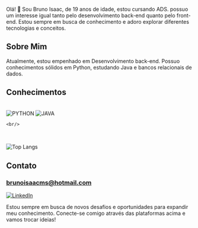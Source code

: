 
Olá! 👋 Sou Bruno Isaac, de 19 anos de idade, estou cursando ADS. possuo um interesse igual tanto pelo desenvolvimento back-end quanto pelo front-end. Estou sempre em busca de conhecimento e adoro explorar diferentes tecnologias e conceitos.

## Sobre Mim
Atualmente, estou empenhado em Desenvolvimento back-end. Possuo conhecimentos sólidos em Python, estudando Java e bancos relacionais de dados.
## Conhecimentos
<div style="display: inline_block"><br/>
    <img align="center" alt="PYTHON" src="https://img.shields.io/badge/PYTHON-00CCFF?style=for-the-badge&logo=python&logoColor=white">
    <img align="center" alt="JAVA" src="https://img.shields.io/badge/java-A42D00?style=for-the-badge&logo=oracle&logoColor=white">

    <br/>
</div>
<br/>

![Top Langs](https://github-readme-stats.vercel.app/api/top-langs/?username=BrunoIsaac41&layout=compact)

## Contato


### brunoisaacms@hotmail.com


[![LinkedIn](https://img.shields.io/badge/LinkedIn-0077B5?style=for-the-badge&logo=linkedin&logoColor=white)](https://www.linkedin.com/in/bruno-isaac-m-sansalone-37530827b/)

Estou sempre em busca de novos desafios e oportunidades para expandir meu conhecimento. Conecte-se comigo através das plataformas acima e vamos trocar ideias!
